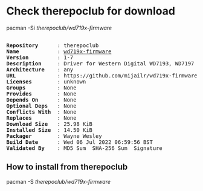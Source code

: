 # Check therepoclub for download

pacman -Si *therepoclub/wd719x-firmware*

<div class="highlight"><pre class="highlight"><text>
<b>Repository</b>      : therepoclub
<b>Name</b>            : <a href="../../x86_64/wd719x-firmware-1-7-any.pkg.tar.zst">wd719x-firmware</a>
<b>Version</b>         : 1-7
<b>Description</b>     : Driver for Western Digital WD7193, WD7197 and WD7296 SCSI cards
<b>Architecture</b>    : any
<b>URL</b>             : https://github.com/mijailr/wd719x-firmware
<b>Licenses</b>        : unknown
<b>Groups</b>          : None
<b>Provides</b>        : None
<b>Depends On</b>      : None
<b>Optional Deps</b>   : None
<b>Conflicts With</b>  : None
<b>Replaces</b>        : None
<b>Download Size</b>   : 25.98 KiB
<b>Installed Size</b>  : 14.50 KiB
<b>Packager</b>        : Wayne Wesley <wayne6324@gmail.com>
<b>Build Date</b>      : Wed 06 Jul 2022 06:59:56 BST
<b>Validated By</b>    : MD5 Sum  SHA-256 Sum  Signature
</text></pre></div>

## How to install from therepoclub

pacman -S *therepoclub/wd719x-firmware*
